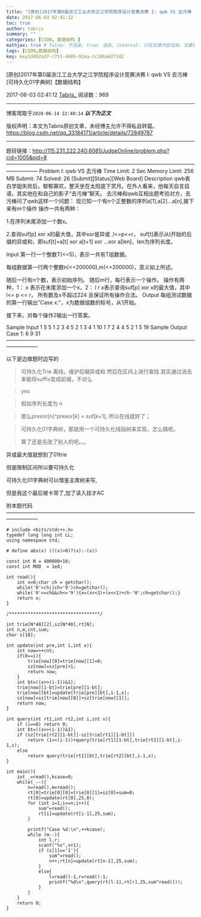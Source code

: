```yaml
---
title: "[原创]2017年第0届浙江工业大学之江学院程序设计竞赛决赛 I: qwb VS 去污棒 [可持久化01字典树]【数据结构】"
date: 2017-06-03 02:41:12
toc: true
author: tabris
summary: ""
categories: [CSDN, 数据结构 ]
mathjax: true # false: 不渲染, true: 渲染, internal: 只在文章内部渲染，文章列表中不渲染
tags: [CSDN,数据结构]
key: key1dd92a37-c751-4485-92ea-cc26ba627342
---
```


[原创]2017年第0届浙江工业大学之江学院程序设计竞赛决赛 I: qwb VS 去污棒 [可持久化01字典树]【数据结构】

2017-06-03 02:41:12  [Tabris_](https://me.csdn.net/qq_33184171) 阅读数：969

---

博客爬取于`2020-06-14 22:40:14`
***以下为正文***

版权声明：本文为Tabris原创文章，未经博主允许不得私自转载。
https://blog.csdn.net/qq_33184171/article/details/72849787

<!-- more -->

---

题目链接：http://115.231.222.240:8081/JudgeOnline/problem.php?cid=1005&pid=8
——————————————————————————————————————————
Problem I: qwb VS 去污棒
Time Limit: 2 Sec  Memory Limit: 256 MB
Submit: 74  Solved: 26
[Submit][Status][Web Board]
Description
qwb表白学姐失败后，郁郁寡欢，整天坐在太阳底下赏月。在外人看来，他每天自言自语，其实他在和自己的影子“去污棒”聊天。
去污棒和qwb互相出题考验对方，去污棒问了qwb这样一个问题：
现已知一个有n个正整数的序列a[1],a[2]...a[n],接下来有m个操作
操作一共有两种：

1.在序列末尾添加一个数x。

2.查询suf[p] xor x的最大值，其中xor是异或 ,l<=p<=r，
suf[t]表示从t开始的后缀的异或和，即suf[t]=a[t] xor a[t+1] xor ...xor a[len]，len为序列长度。

Input
第一行一个整数T(<=5)，表示一共有T组数据。

每组数据第一行两个整数n(<=200000),m(<=200000)，意义如上所述。

随后一行有n个数，表示初始序列。
随后m行，每行表示一个操作。
操作有两种，1： x 表示在末尾添加一个x，2： l r x表示查询suf[p] xor x的最大值，其中l<= p <= r，
所有数及x不超过224 且保证所有操作合法。
Output
每组测试数据的第一行输出"Case x:"，x为数据组数的标号，从1开始。

接下来，对每个操作2输出一行答案。

Sample Input
1
5 5
1 2 3 4 5
2 1 3 4
1 10
1 7
2 4 4 5
2 1 5 19
Sample Output
Case 1:
6
9
31
——————————————————————————————————————————

以下是边做题时边写的

>可持久化Trie 离线，维护后缀异或和 然后在区间上进行查找
其实通过消去率能将suffix变成前缀，不对么

>yes
 
>假如序列长度为 n
 
>那么prexor[n]^prexor[k] = suf[k+1]; 所以在线就好了；
 
>可持久化01字典树，那就用一个可持久化线段树来实现，怎么搞呢。
 
>算了还是先改了别人的吧。。。

异或最大值就想到了01trie

但是限制区间所以要可持久化

可持久化01字典树可以借鉴主席树来写,

但是我这个最后被卡常了,加了读入挂才AC

附本题代码
——————————————————————————————————————————
```
# include <bits/stdc++.h>
typedef long long int LL;
using namespace std;
 
# define abs(x) (((x)>0)?(x):-(x))
 
const int N = 400000+10;
const int MOD  = 1e8;
 
int read(){
    int x=0;char ch = getchar();
    while('0'>ch||ch>'9')ch=getchar();
    while('0'<=ch&&ch<='9'){x=(x<<3)+(x<<1)+ch-'0';ch=getchar();}
    return x;
}
 
/**********************************/

int trie[N*40][2],sz[N*40],rt[N];
int n,m,cnt,sum;
char s[10];
 
int update(int pre,int i,int x){
    int now=++cnt;
    if(0==i){
        trie[now][0]=trie[now][1]=0;
        sz[now]=sz[pre]+1;
        return now;
    }
    int bt=((x>>(i-1))&1);
    trie[now][1-bt]=trie[pre][1-bt];
    trie[now][bt]=update(trie[pre][bt],i-1,x);
    sz[now]=sz[trie[now][0]]+sz[trie[now][1]];
    return now;
}
 
int query(int rt1,int rt2,int i,int x){
    if (i==0) return 0;
    int bt=((x>>(i-1))&1);
    if (sz[trie[rt2][1-bt]]-sz[trie[rt1][1-bt]])
        return (1<<(i-1))+query(trie[rt1][1-bt],trie[rt2][1-bt],i-1,x);
    else
        return query(trie[rt1][bt],trie[rt2][bt],i-1,x);
}
 
int main(){
    int _=read(),kcase=0;
    while(_--){
        n=read(),m=read();
        rt[0]=trie[0][0]=trie[0][1]=sz[0]=sum=0;
        rt[0]=update(rt[0],25,0);
        for (int i=1;i<=n;i++){
            sum^=read();
            rt[i]=update(rt[i-1],25,sum);
        }
 
        printf("Case %d:\n",++kcase);
        while (m--){
            int l,r;
            scanf("%s",s+1);
            if (s[1]=='1'){
                sum^=read();
                n++;rt[n]=update(rt[n-1],25,sum);
            }
            else{
                l=read()-1,r=read()-1;
                printf("%d\n",query(rt[l-1],rt[r],25,sum^read()));
            }
        }
    }
    return 0;
}
```

